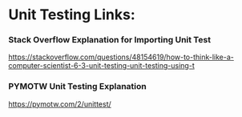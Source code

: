 # Unit Testing Links:

### Stack Overflow Explanation for Importing Unit Test
https://stackoverflow.com/questions/48154619/how-to-think-like-a-computer-scientist-6-3-unit-testing-unit-testing-using-t

### PYMOTW Unit Testing Explanation
https://pymotw.com/2/unittest/

